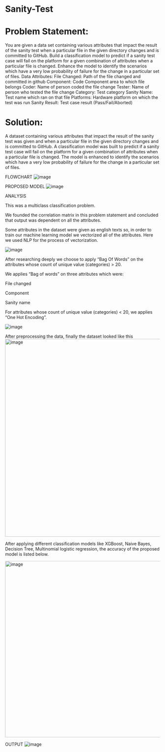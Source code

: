 # Sanity-Test

# Problem Statement:

You are given a data set containing various attributes that impact the result of the sanity test when a particular
file in the given directory changes and is committed to GitHub. Build a classification model to predict if a sanity
test case will fail on the platform for a given combination of attributes when a particular file is changed.
Enhance the model to identify the scenarios which have a very low probability of failure for the change in a
particular set of files.
Data Attributes:
File Changed: Path of the file changed and committed in github
Component: Code Component area to which file belongs
Coder: Name of person coded the file change
Tester: Name of person who tested the file change
Category: Test category
Sanity Name: Test name which ran on that file
Platforms: Hardware platform on which the test was run
Sanity Result: Test case result (Pass/Fail/Aborted)


# Solution:

A dataset containing various attributes that impact the result of the sanity test was given and when a particular file in the given directory changes and is committed to GitHub. A classification model was built to predict if a sanity test case will fail on the platform for a given combination of attributes when a particular file is changed. The model is enhanced to identify the scenarios which have a very low probability of failure for the change in a
particular set of files.

FLOWCHART
![image](https://user-images.githubusercontent.com/99869699/232679766-9716717d-c1f9-46b6-aff5-7908e83ba6a8.png)

PROPOSED MODEL
![image](https://user-images.githubusercontent.com/99869699/232679877-c938edca-207c-4852-b36c-20f17eff7e96.png)

ANALYSIS

This was a multiclass classification problem. 

We founded the correlation matrix in this problem statement and concluded that output was dependent on all the attributes.

Some attributes in the dataset were given as english texts so, in order to train our machine learning model we vectorized all of the attributes. Here we used NLP for the process of vectorization.

![image](https://user-images.githubusercontent.com/99869699/232680145-55cdb0ad-25fe-4a1b-b91f-0b2aa28a673b.png)

After researching deeply we choose to apply “Bag Of Words” on the attributes whose count of unique value (categories) > 20.

We applies “Bag of words” on three attributes which were: 

File changed

Component

Sanity name

For attributes whose count of unique value (categories) < 20, we applies “One Hot Encoding”.

![image](https://user-images.githubusercontent.com/99869699/232680232-b5160296-19c7-4cef-9eb8-4cedf6352ddc.png)

After preprocessing the data, finally the dataset looked like this
<img width="644" alt="image" src="https://user-images.githubusercontent.com/99869699/232680375-e1a77fbc-07fc-4065-b84e-a1ce6402763e.png">

After applying different classification models like XGBoost, Naive Bayes, Decision Tree, Multinomial logistic regression, the accuracy of the proposed model is listed below. 

<img width="574" alt="image" src="https://user-images.githubusercontent.com/99869699/232680904-bec523e7-79e9-4b92-9b70-893e14f61e62.png">

OUTPUT
![image](https://user-images.githubusercontent.com/99869699/232681022-2431fba1-434f-45e1-9021-ff088463f0cf.png)


